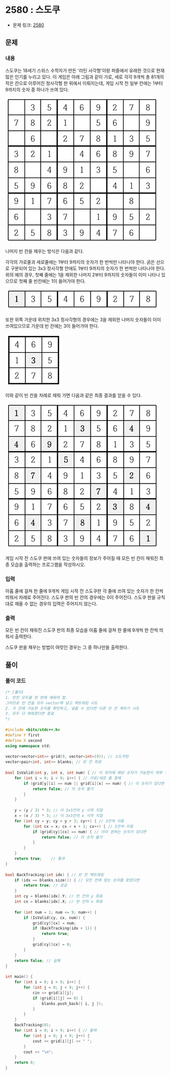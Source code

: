 # 2580 : 스도쿠
- 문제 링크: [2580](https://www.acmicpc.net/problem/2580)

## 문제
### 내용
스도쿠는 18세기 스위스 수학자가 만든 '라틴 사각형'이랑 퍼즐에서 유래한 것으로 현재 많은 인기를 누리고 있다. 이 게임은 아래 그림과 같이 가로, 세로 각각 9개씩 총 81개의 작은 칸으로 이루어진 정사각형 판 위에서 이뤄지는데, 게임 시작 전 일부 칸에는 1부터 9까지의 숫자 중 하나가 쓰여 있다.

![5_4_1](../image/5_4_1.png)

나머지 빈 칸을 채우는 방식은 다음과 같다.

각각의 가로줄과 세로줄에는 1부터 9까지의 숫자가 한 번씩만 나타나야 한다.
굵은 선으로 구분되어 있는 3x3 정사각형 안에도 1부터 9까지의 숫자가 한 번씩만 나타나야 한다.
위의 예의 경우, 첫째 줄에는 1을 제외한 나머지 2부터 9까지의 숫자들이 이미 나타나 있으므로 첫째 줄 빈칸에는 1이 들어가야 한다.

![5_4_2](../image/5_4_2.png)

또한 위쪽 가운데 위치한 3x3 정사각형의 경우에는 3을 제외한 나머지 숫자들이 이미 쓰여있으므로 가운데 빈 칸에는 3이 들어가야 한다.

![5_4_3](../image/5_4_3.png)

이와 같이 빈 칸을 차례로 채워 가면 다음과 같은 최종 결과를 얻을 수 있다.

![5_4_4](../image/5_4_4.png)

게임 시작 전 스도쿠 판에 쓰여 있는 숫자들의 정보가 주어질 때 모든 빈 칸이 채워진 최종 모습을 출력하는 프로그램을 작성하시오.
### 입력
아홉 줄에 걸쳐 한 줄에 9개씩 게임 시작 전 스도쿠판 각 줄에 쓰여 있는 숫자가 한 칸씩 띄워서 차례로 주어진다. 스도쿠 판의 빈 칸의 경우에는 0이 주어진다. 스도쿠 판을 규칙대로 채울 수 없는 경우의 입력은 주어지지 않는다.

### 출력
모든 빈 칸이 채워진 스도쿠 판의 최종 모습을 아홉 줄에 걸쳐 한 줄에 9개씩 한 칸씩 띄워서 출력한다.

스도쿠 판을 채우는 방법이 여럿인 경우는 그 중 하나만을 출력한다.

## 풀이
### 풀이 코드
```cpp
/* [풀이]
1. 빈칸 모두를 한 번에 채워야 함. 
그러므로 빈 칸을 모두 vector에 넣고 백트래킹 시도
2. 각 칸에 가능한 숫자를 확인하고, 넣을 수 있다면 다른 빈 칸 채우기 시도
3. 모두 다 채워졌다면 종료
*/

#include <bits/stdc++.h>
#define Y first
#define X second
using namespace std;

vector<vector<int>> grid(9, vector<int>(9)); // 스도쿠판
vector<pair<int, int>> blanks; // 빈 칸 좌료

bool IsValid(int y, int x, int num) { // 이 위치에 해당 숫자가 가능한지 여부 확인
    for (int i = 0; i < 9; i++) { // 가로/세로 줄 중에
        if (grid[y][i] == num || grid[i][x] == num) { // 이 숫자가 있다면
            return false; // 이 숫자 불가
        }
    }

    y = (y / 3) * 3; // 이 3x3칸의 y 시작 지점
    x = (x / 3) * 3; // 이 3x3칸의 x 시작 지점
    for (int cy = y; cy < y + 3; cy++) { // 3칸씩 이동
        for (int cx = x; cx < x + 3; cx++) { // 3칸씩 이동
            if (grid[cy][cx] == num) { // 이미 원하는 숫자가 있다면
                return false; // 이 숫자 불가
            }
        }
    }
    return true;    // 통과
}

bool BackTracking(int idx) { // 빈 칸 백트래킹
    if (idx == blanks.size()) { // 모든 칸에 맞는 숫자를 찾았다면
        return true; // 성공
    }
    int cy = blanks[idx].Y; // 빈 칸의 y 좌표
    int cx = blanks[idx].X; // 빈 칸의 x 좌료

    for (int num = 1; num <= 9; num++) {
        if (IsValid(cy, cx, num)) {
            grid[cy][cx] = num;
            if (BackTracking(idx + 1)) {
                return true;
            }
            grid[cy][cx] = 0;
        }
    }
    return false; // 실패
}

int main() {
    for (int i = 0; i < 9; i++) {
        for (int j = 0; j < 9; j++) {
            cin >> grid[i][j];
            if (grid[i][j] == 0) {
                blanks.push_back({ i, j });
            }
        }
    }
    BackTracking(0);
    for (int i = 0; i < 9; i++) { // 출력
        for (int j = 0; j < 9; j++) {
            cout << grid[i][j] << " ";
        }
        cout << "\n";
    }
    return 0;
}
```